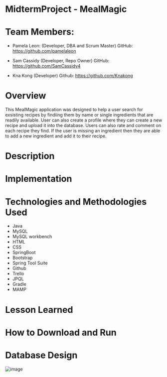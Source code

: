 # MidtermProject - MealMagic

# Team Members: 
- Pamela Leon: (Developer, DBA and Scrum Master) 
GitHub: https://github.com/pamelaleon

- Sam Cassidy (Developer, Repo Owner)
GitHub: https://github.com/SamCassidy4

- Kna Kong (Developer)
Github: https://github.com/Knakong

# Overview
This MealMagic application was designed to help a user search for exsisting recipes by findiing them by name or single ingredients that are readily available. User can also create a profile where they can create a new recipe and upload it into the database. Users can also rate and comment on each recipe they find. If the user is missing an ingredient then they are able to add a new ingredient and add it to their recipe. 

# Description
  
# Implementation

# Technologies and Methodologies Used
- Java
- MySQL
- MySQL workbench
- HTML
- CSS
- SpringBoot
- Bootstrap
- Spring Tool Suite
- Github
- Trello
- JPQL
- Gradle
- MAMP

# Lesson Learned 


# How to Download and Run 

# Database Design
![image](https://user-images.githubusercontent.com/113270980/212324704-4b7938ec-c957-4bed-83f7-067b3a3ee714.png)




